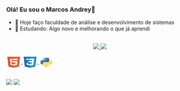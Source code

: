### Olá! Eu sou o Marcos Andrey👋

- 🔭 Hoje faço faculdade de análise e desenvolvimento de sistemas
- 🌱 Estudando: Algo novo e melhorando o que já aprendi
<br>

<div align="center">
  <a href="https://github.com/marcos-acs">
  <img height="180em" src="https://github-readme-stats.vercel.app/api?username=marcos-acs&show_icons=true&theme=red-green&include_all_commits=true&count_private=true"/>
  <img height="140em" src="https://github-readme-stats.vercel.app/api/top-langs/?username=marcos-acs&layout=compact&langs_count=7&theme=red-green"/>
</div>
<div style="display: inline_block"><br>
  <img align="center" alt="Macs-HTML" height="30" width="40" src="https://raw.githubusercontent.com/devicons/devicon/master/icons/html5/html5-original.svg">
  <img align="center" alt="Macs-CSS" height="30" width="40" src="https://raw.githubusercontent.com/devicons/devicon/master/icons/css3/css3-original.svg">
  <img align="center" alt="Macs-Python" height="30" width="40" src="https://raw.githubusercontent.com/devicons/devicon/master/icons/python/python-original.svg">
</div>

##

<div>
  <a href="https://www.instagram.com/marcosacs/" target="_blank"><img src="https://img.shields.io/badge/-Instagram-%23E4405F?style=for-the-badge&logo=instagram&logoColor=white" target="_blank"></a>
  <a href = "mailto:marcosanttos.ac@gmail.com"><img src="https://img.shields.io/badge/Gmail-D14836?style=for-the-badge&logo=gmail&logoColor=white" target="_blank"></a>
</div>
